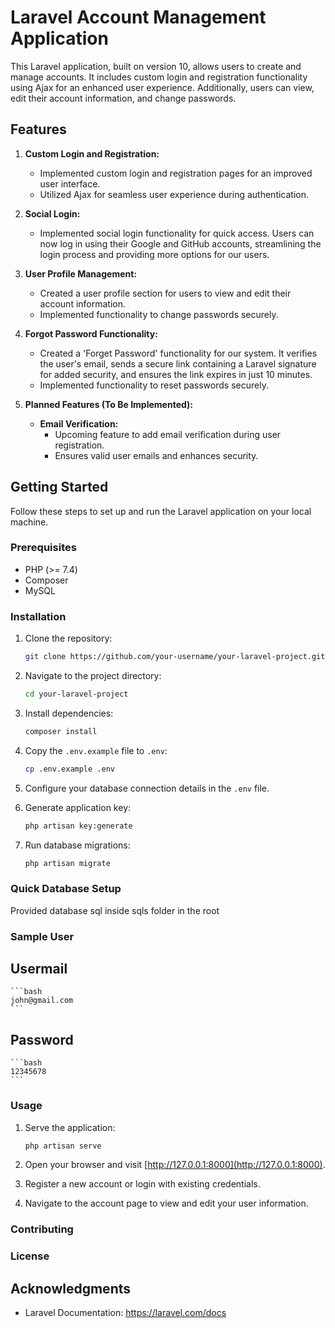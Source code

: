 # Laravel Account Management Application

This Laravel application, built on version 10, allows users to create and manage accounts. It includes custom login and registration functionality using Ajax for an enhanced user experience. Additionally, users can view, edit their account information, and change passwords.

## Features

1. **Custom Login and Registration:**
   - Implemented custom login and registration pages for an improved user interface.
   - Utilized Ajax for seamless user experience during authentication.

3. **Social Login:**
   - Implemented social login functionality for quick access. Users can now log in using their Google and GitHub accounts, streamlining the login process and providing more options for our users.

2. **User Profile Management:**
   - Created a user profile section for users to view and edit their account information.
   - Implemented functionality to change passwords securely.

3. **Forgot Password Functionality:**
   - Created a 'Forget Password' functionality for our system. It verifies the user's email, sends a secure link containing a Laravel signature for added security, and ensures the link expires in just 10 minutes.
   - Implemented functionality to reset passwords securely.

4. **Planned Features (To Be Implemented):**
   - **Email Verification:**
     - Upcoming feature to add email verification during user registration.
     - Ensures valid user emails and enhances security.

## Getting Started

Follow these steps to set up and run the Laravel application on your local machine.

### Prerequisites

- PHP (>= 7.4)
- Composer
- MySQL

### Installation

1. Clone the repository:

    ```bash
    git clone https://github.com/your-username/your-laravel-project.git
    ```

2. Navigate to the project directory:

    ```bash
    cd your-laravel-project
    ```

3. Install dependencies:

    ```bash
    composer install
    ```

4. Copy the `.env.example` file to `.env`:

    ```bash
    cp .env.example .env
    ```

5. Configure your database connection details in the `.env` file.

6. Generate application key:

    ```bash
    php artisan key:generate
    ```

7. Run database migrations:

    ```bash
    php artisan migrate
    ```

### Quick Database Setup
Provided database sql inside sqls folder in the root

### Sample User
## Usermail

    ```bash
    john@gmail.com
    ```

## Password

    ```bash
    12345678
    ```

### Usage

1. Serve the application:

    ```bash
    php artisan serve
    ```

2. Open your browser and visit [http://127.0.0.1:8000](http://127.0.0.1:8000).

3. Register a new account or login with existing credentials.

4. Navigate to the account page to view and edit your user information.

### Contributing


### License


## Acknowledgments

- Laravel Documentation: https://laravel.com/docs
